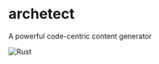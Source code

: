 # archetect
A powerful code-centric content generator

![Rust](https://github.com/archetect/archetect/workflows/Rust/badge.svg)
